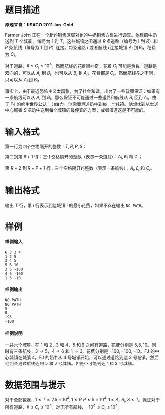 
# 题目描述

**原题来自：USACO 2011 Jan. Gold**

Farmer John 正在一个新的销售区域对他的牛奶销售方案进行调查。他想把牛奶送到 $T$ 个城镇 ，编号为 $1$ 到 $T$。这些城镇之间通过 $R$ 条道路（编号为 $1$ 到 $R$）和 $P$ 条航线（编号为 $1$ 到 $P$）连接。每条道路 $i$ 或者航线 $i$ 连接城镇 $A_i$ 到 $B_i$，花费为 $C_i$。

对于道路，$0 \le C_i \le 10^4$，然而航线的花费很神奇，花费 $C_i$ 可能是负数。道路是双向的，可以从 $A_i$ 到 $B_i$，也可以从 $B_i$ 到 $A_i$，花费都是 $C_i$。然而航线与之不同，只可以从 $A_i$ 到 $B_i$。

事实上，由于最近恐怖主义太嚣张，为了社会和谐，出台了一些政策保证：如果有一条航线可以从 $A_i$ 到 $B_i$，那么保证不可能通过一些道路和航线从 $B_i$ 回到 $A_i$。由于 FJ 的奶牛世界公认十分给力，他需要运送奶牛到每一个城镇。他想找到从发送中心城镇 $S$ 把奶牛送到每个城镇的最便宜的方案，或者知道这是不可能的。

# 输入格式

第一行为四个空格隔开的整数：$T, R, P,S$；

第二到第 $R+1$ 行：三个空格隔开的整数（表示一条道路）：$A_i, B_i$ 和 $C_i$；

第 $R+2$ 到 $R+P+1$ 行：三个空格隔开的整数（表示一条航线）：$A_i, B_i$ 和 $C_i$。

# 输出格式

输出 $T$ 行，第 $i$ 行表示到达城镇 $i$ 的最小花费，如果不存在输出 `NO PATH`。

# 样例

#### 样例输入
```plain
6 3 3 4 
1 2 5 
3 4 5 
5 6 10 
3 5 -100 
4 6 -100 
1 3 -10 
```

#### 样例输出
```plain
NO PATH 
NO PATH 
5 
0 
-95 
-100 
```

#### 样例说明
一共六个城镇。在 $1$ 和 $2$，$3$ 和 $4$，$5$ 和 $6$ 之间有道路，花费分别是 $5,5,10$。同时有三条航线：$3\to 5$，$4\to 6$ 和 $1\to 3$，花费分别是 $-100,-100,-10$。FJ 的中心城镇在城镇 $4$。FJ 的奶牛从 $4$ 号城镇开始，可以通过道路到达 $3$ 号城镇。然后他们会通过航线达到 $5$ 和 $6$ 号城镇。但是不可能到达 $1$ 和 $2$ 号城镇。

# 数据范围与提示

对于全部数据，$1\le T\le 2.5\times 10^4,1\le R,P\le 5\times 10^4,1\le A_i,B_i,S\le T$。保证对于所有道路，$0 \le C_i \le 10^4$，对于所有航线，$-10^4 \le C_i \le 10^4$。

